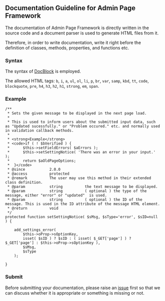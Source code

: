 ## Documentation Guideline for Admin Page Framework ##
The documentation of Admin Page Framework is directly written in the source code and a document parser is used to generate HTML files from it.

Therefore, in order to write documentation, write it right before the definition of classes, methods, properties, and functions etc.

### Syntax ###

The syntax of [DocBlock](http://en.wikipedia.org/wiki/PHPDoc) is employed.

The allowed HTML tags: `b`, `i`, `a`, `ul`, `ol`, `li`, `p`, `br`, `var`, `samp`, `kbd`, `tt`, `code`, `blockquote`, `pre`, `h4`, `h3`, `h2`, `h1`, `strong`, `em`, `span`.

### Example ###
	/**
	 * Sets the given message to be displayed in the next page load. 
	 * 
	 * This is used to inform users about the submitted input data, such as "Updated sucessfully." or "Problem occured." etc. and normally used in validation callback methods.
	 * 
	 * <strong>Example</strong>
	 * <code>if ( ! $bVerified ) {
	 *		$this->setFieldErrors( $aErrors );		
	 *		$this->setSettingNotice( 'There was an error in your input.' );
	 *		return $aOldPageOptions;
	 *	}</code>
	 * @since			2.0.0
	 * @access 			protected
	 * @remark			The user may use this method in their extended class definition.
	 * @param			string			the text message to be displayed.
	 * @param			string			( optional ) the type of the message, either "error" or "updated"  is used.
	 * @param			string			( optional ) the ID of the message. This is used in the ID attribute of the message HTML element.
	 * @return			void
	 */		
	protected function setSettingNotice( $sMsg, $sType='error', $sID=null ) {
		
		add_settings_error( 
			$this->oProp->sOptionKey, 
			isset( $sID ) ? $sID : ( isset( $_GET['page'] ) ? $_GET['page'] : $this->oProp->sOptionKey ),
			$sMsg,
			$sType
		);
					
	}

### Submit ###
Before submitting your documentation, please raise an [issue](https://github.com/michaeluno/admin-page-framework/issues?direction=desc&labels=Documentation&page=1&sort=created&state=open) first so that we can discuss whether it is appropriate or something is missing or not. 